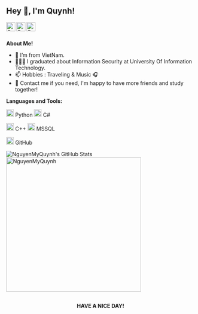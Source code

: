 <h2 title="hehehe"> Hey 👋, I'm Quynh!</h2>

<a href="https://www.facebook.com/profile.php?id=100027955203571">
  <img align="left" alt="Quynh's Facebook" width="24px" src="https://img.icons8.com/material/24/fa314a/facebook.png" />

  
</a>
<a href="https://youtube.com/channel/UCDviwqBcCIWOzj2QFKKtUnw">
  <img align="left" alt="Quynh's YouTube" width="24px" src="https://img.icons8.com/material/24/fa314a/youtube-play.png" />
</a>
<a href="https://github.com/NguyenMyQuynh">
  <img align="left" alt="Quynh's GitHub" width="24px" src="https://img.icons8.com/material/24/fa314a/github.png" />
</a>


<br />
<br />

**About Me!**

- 🌱 I’m from VietNam.
- 👨🏽‍💻 I graduated about Information Security at University Of Information Technology.
- 📫 Hobbies : Traveling & Music :headphones:
- 💬 Contact me if you need, I'm happy to have more friends and study together!



**Languages and Tools:**  


<code><img height="20" src="https://img.icons8.com/material/24/fa314a/python.png"></code> Python
<code><img height="20" src="https://img.icons8.com/material/24/fa314a/cs.png"></code> C#

<code><img height="20" src="https://img.icons8.com/material/24/fa314a/c-plus-plus.png"></code> C++
<code><img height="20" src="https://img.icons8.com/material/24/fa314a/sql.png"></code> MSSQL

<code><img height="20" src="https://img.icons8.com/material/24/fa314a/github.png"></code> GitHub

<img src="https://github-readme-stats.vercel.app/api?username=NguyenMyQuynh&show_icons=true&hide_border=true&count_private=true&theme=moltack&icon_color=fad000" alt="NguyenMyQuynh's GitHub Stats">

<img align="center" width=360 src="https://github-readme-stats.vercel.app/api/top-langs/?username=NguyenMyQuynh&show_icons=true&hide_border=true&count_private=true&theme=moltack" alt="NguyenMyQuynh" />




<br/>
<h2 title="hehehe"></h2>
<h4 align="center">HAVE A NICE DAY! </h4>

